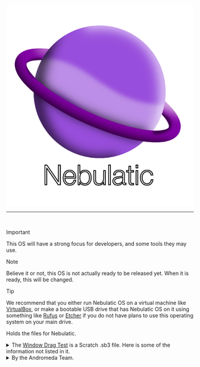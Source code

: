 <a href="https://github.com/andromedaofficial/nebulatic-os">![Nebulatic](assets/images/IMG_8991.png)</a>
___
<br>

> [!IMPORTANT]
> This OS will have a strong focus for developers, and some tools they may use.

> [!NOTE]
> Believe it or not, this OS is not actually ready to be released yet. When it is ready, this will be changed.

> [!TIP]
> We recommend that you either run Nebulatic OS on a virtual machine like [VirtualBox](https://www.virtualbox.org/), or make a bootable USB drive that has Nebulatic OS on it using something like [Rufus](https://rufus.ie/) or [Etcher](https://etcher.balena.io/) if you do not have plans to use this operating system on your main drive.

Holds the files for Nebulatic.
<details closed>
<summary>The <a href="https://github.com/andromedaofficial/Nebulatic-OS/raw/main/Window%20Drag%20Test%20%7C%20Working%20Elements%203.sb3">Window Drag Test</a> is a Scratch .sb3 file. Here is some of the information not listed in it.</summary>
<br>
This is going an early visual demo for Nebulatic. You can drag the window, close the window, maximize and minimize the window, reopen the window, and etc. This can only open 1 window at a time currently.
Updates for the operating system on one of the 3 following GitHub accounts:
<br>
<a href="https://github.com/gitventurer">@gitventurer</a>
<br>
<a href="https://github.com/xrg2014">@XRG2014</a>
<br>
<a href="https://github.com/andromedaofficial">@AndromedaOfficial</a>
<br>
<br>
The ISO will be released on the Internet Archive and on the GitHub account of <a href="https://github.com/andromedaofficial">@AndromedaOfficial</a>. Announcements of the OS launching will be documented at launch.
</details>
<details closed>
<summary>By the Andromeda Team.</summary>
<br>
Current Developers:
<br>
<a href="https://github.com/gitventurer">@gitventurer</a>
<br>
<a href="https://github.com/xrg2014">@XRG2014</a>
<br>
<br>
Release Pages and Andromeda Repos:
<br>
<a href="https://github.com/andromedaofficial">@AndromedaOfficial</a>
</details>
